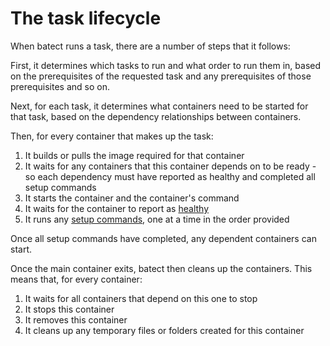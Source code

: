 # The task lifecycle

When batect runs a task, there are a number of steps that it follows:

First, it determines which tasks to run and what order to run them in, based on the prerequisites of the requested task and any prerequisites of those prerequisites and so on.

Next, for each task, it determines what containers need to be started for that task, based on the dependency relationships between containers.

Then, for every container that makes up the task:

1. It builds or pulls the image required for that container
2. It waits for any containers that this container depends on to be ready - so each dependency must have reported as healthy and completed all setup commands
3. It starts the container and the container's command
4. It waits for the container to report as [healthy](tips/WaitingForDependenciesToBeReady.md)
5. It runs any [setup commands](config/Containers.md#setup_commands), one at a time in the order provided

Once all setup commands have completed, any dependent containers can start.

Once the main container exits, batect then cleans up the containers. This means that, for every container:

1. It waits for all containers that depend on this one to stop
2. It stops this container
3. It removes this container
4. It cleans up any temporary files or folders created for this container
